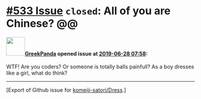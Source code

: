 # [\#533 Issue](https://github.com/komeiji-satori/Dress/issues/533) `closed`: All of you are Chinese? @@

#### <img src="https://avatars.githubusercontent.com/u/25653827?u=f3b4305df8aafecc4d6945aa25ef8408064e19b4&v=4" width="50">[GreekPanda](https://github.com/GreekPanda) opened issue at [2019-06-28 07:58](https://github.com/komeiji-satori/Dress/issues/533):

WTF! Are you coders? Or someone is totally balls painfull? As a boy dresses like a girl, what do think? 




-------------------------------------------------------------------------------



[Export of Github issue for [komeiji-satori/Dress](https://github.com/komeiji-satori/Dress).]

